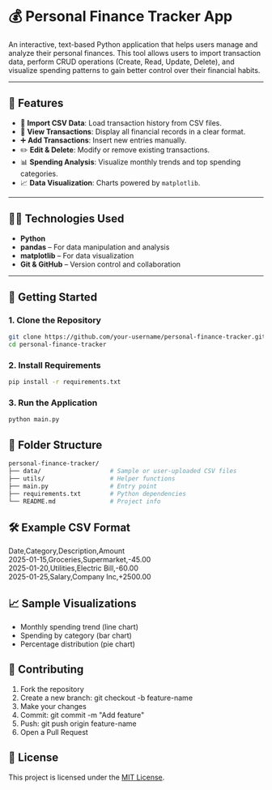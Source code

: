 # 💰 Personal Finance Tracker App

An interactive, text-based Python application that helps users manage and analyze their personal finances. This tool allows users to import transaction data, perform CRUD operations (Create, Read, Update, Delete), and visualize spending patterns to gain better control over their financial habits.

---

## 📌 Features

- 📂 **Import CSV Data**: Load transaction history from CSV files.
- 👀 **View Transactions**: Display all financial records in a clear format.
- ➕ **Add Transactions**: Insert new entries manually.
- ✏️ **Edit & Delete**: Modify or remove existing transactions.
- 📊 **Spending Analysis**: Visualize monthly trends and top spending categories.
- 📈 **Data Visualization**: Charts powered by `matplotlib`.

---

## 🧑‍💻 Technologies Used

- **Python**
- **pandas** – For data manipulation and analysis
- **matplotlib** – For data visualization
- **Git & GitHub** – Version control and collaboration

---

## 🚀 Getting Started

### 1. Clone the Repository

```bash
git clone https://github.com/your-username/personal-finance-tracker.git
cd personal-finance-tracker
```
### 2. Install Requirements

```bash
pip install -r requirements.txt
```
### 3. Run the Application

```bash
python main.py
```

## 📂 Folder Structure

```bash
personal-finance-tracker/
├── data/                   # Sample or user-uploaded CSV files
├── utils/                  # Helper functions
├── main.py                 # Entry point
├── requirements.txt        # Python dependencies
└── README.md               # Project info
```
## 🛠 Example CSV Format

Date,Category,Description,Amount  
2025-01-15,Groceries,Supermarket,-45.00  
2025-01-20,Utilities,Electric Bill,-60.00  
2025-01-25,Salary,Company Inc,+2500.00  

## 📈 Sample Visualizations

- Monthly spending trend (line chart)
- Spending by category (bar chart)
- Percentage distribution (pie chart)

## 🤝 Contributing

1. Fork the repository
2. Create a new branch: git checkout -b feature-name
3. Make your changes
4. Commit: git commit -m "Add feature"
5. Push: git push origin feature-name
6. Open a Pull Request

## 📄 License

This project is licensed under the [MIT License](https://github.com/AndresLG99/Personal_Finance_Tracker?tab=MIT-1-ov-file).


